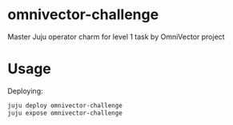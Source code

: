 # omnivector-challenge

Master Juju operator charm for level 1 task by OmniVector project

# Usage

Deploying:

```bash
juju deploy omnivector-challenge
juju expose omnivector-challenge
```